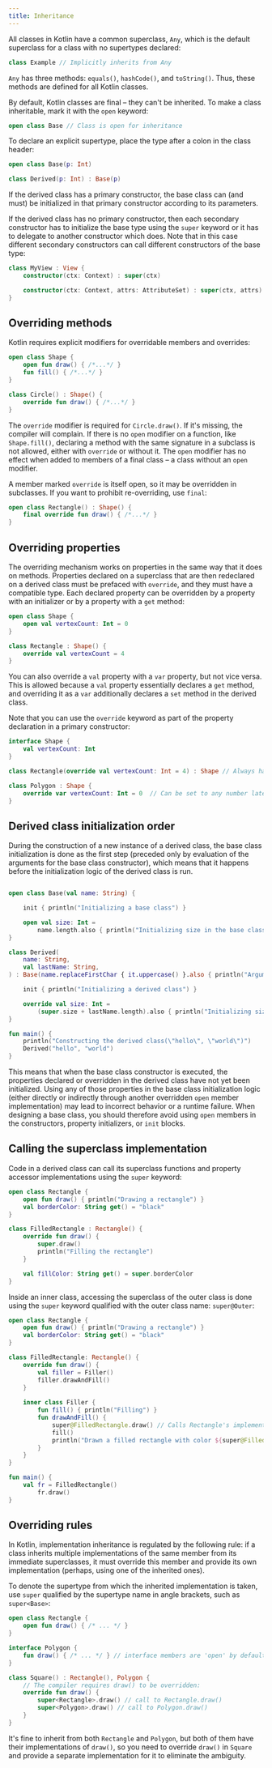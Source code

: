 ```yaml
---
title: Inheritance
---
```



All classes in Kotlin have a common superclass, `Any`, which is the default superclass for a class with no supertypes declared:

```kotlin
class Example // Implicitly inherits from Any
```

`Any` has three methods: `equals()`, `hashCode()`, and `toString()`. Thus, these methods are defined for all Kotlin classes.

By default, Kotlin classes are final – they can't be inherited. To make a class inheritable, mark it with the `open` keyword:

```kotlin
open class Base // Class is open for inheritance

```

To declare an explicit supertype, place the type after a colon in the class header:

```kotlin
open class Base(p: Int)

class Derived(p: Int) : Base(p)
```

If the derived class has a primary constructor, the base class can (and must) be initialized in that primary constructor
according to its parameters.

If the derived class has no primary constructor, then each secondary constructor has to initialize the base type using
the `super` keyword or it has to delegate to another constructor which does. Note that in this case different secondary
constructors can call different constructors of the base type:

```kotlin
class MyView : View {
    constructor(ctx: Context) : super(ctx)

    constructor(ctx: Context, attrs: AttributeSet) : super(ctx, attrs)
}
```

## Overriding methods

Kotlin requires explicit modifiers for overridable members and overrides:

```kotlin
open class Shape {
    open fun draw() { /*...*/ }
    fun fill() { /*...*/ }
}

class Circle() : Shape() {
    override fun draw() { /*...*/ }
}
```

The `override` modifier is required for `Circle.draw()`. If it's missing, the compiler will complain. If there is no
`open` modifier on a function, like `Shape.fill()`, declaring a method with the same signature in a subclass is not allowed,
either with `override` or without it. The `open` modifier has no effect when added to members of a final class – a class
without an `open` modifier.

A member marked `override` is itself open, so it may be overridden in subclasses. If you want to prohibit re-overriding,
use `final`:

```kotlin
open class Rectangle() : Shape() {
    final override fun draw() { /*...*/ }
}
```

## Overriding properties

The overriding mechanism works on properties in the same way that it does on methods. Properties declared on a superclass
that are then redeclared on a derived class must be prefaced with `override`, and they must have a compatible type.
Each declared property can be overridden by a property with an initializer or by a property with a `get` method:

```kotlin
open class Shape {
    open val vertexCount: Int = 0
}

class Rectangle : Shape() {
    override val vertexCount = 4
}
```

You can also override a `val` property with a `var` property, but not vice versa. This is allowed because a `val` property
essentially declares a `get` method, and overriding it as a `var` additionally declares a `set` method in the derived class.

Note that you can use the `override` keyword as part of the property declaration in a primary constructor:

```kotlin
interface Shape {
    val vertexCount: Int
}

class Rectangle(override val vertexCount: Int = 4) : Shape // Always has 4 vertices

class Polygon : Shape {
    override var vertexCount: Int = 0  // Can be set to any number later
}
```

## Derived class initialization order

During the construction of a new instance of a derived class, the base class initialization is done as the first step
(preceded only by evaluation of the arguments for the base class constructor), which means that it happens before the
initialization logic of the derived class is run.

```kotlin

open class Base(val name: String) {

    init { println("Initializing a base class") }

    open val size: Int = 
        name.length.also { println("Initializing size in the base class: $it") }
}

class Derived(
    name: String,
    val lastName: String,
) : Base(name.replaceFirstChar { it.uppercase() }.also { println("Argument for the base class: $it") }) {

    init { println("Initializing a derived class") }

    override val size: Int =
        (super.size + lastName.length).also { println("Initializing size in the derived class: $it") }
}

fun main() {
    println("Constructing the derived class(\"hello\", \"world\")")
    Derived("hello", "world")
}
```


This means that when the base class constructor is executed, the properties declared or overridden in the derived class
have not yet been initialized. Using any of those properties in the base class initialization logic (either directly or
indirectly through another overridden `open` member implementation) may lead to incorrect behavior or a runtime failure.
When designing a base class, you should therefore avoid using `open` members in the constructors, property initializers,
or `init` blocks.

## Calling the superclass implementation

Code in a derived class can call its superclass functions and property accessor implementations using the `super` keyword:

```kotlin
open class Rectangle {
    open fun draw() { println("Drawing a rectangle") }
    val borderColor: String get() = "black"
}

class FilledRectangle : Rectangle() {
    override fun draw() {
        super.draw()
        println("Filling the rectangle")
    }

    val fillColor: String get() = super.borderColor
}
```

Inside an inner class, accessing the superclass of the outer class is done using the `super` keyword qualified with the
outer class name: `super@Outer`:

```kotlin
open class Rectangle {
    open fun draw() { println("Drawing a rectangle") }
    val borderColor: String get() = "black"
}

class FilledRectangle: Rectangle() {
    override fun draw() {
        val filler = Filler()
        filler.drawAndFill()
    }
    
    inner class Filler {
        fun fill() { println("Filling") }
        fun drawAndFill() {
            super@FilledRectangle.draw() // Calls Rectangle's implementation of draw()
            fill()
            println("Drawn a filled rectangle with color ${super@FilledRectangle.borderColor}") // Uses Rectangle's implementation of borderColor's get()
        }
    }
}

fun main() {
    val fr = FilledRectangle()
        fr.draw()
}
```


## Overriding rules

In Kotlin, implementation inheritance is regulated by the following rule: if a class inherits multiple implementations of
the same member from its immediate superclasses, it must override this member and provide its own implementation (perhaps,
using one of the inherited ones).

To denote the supertype from which the inherited implementation is taken, use `super` qualified by the supertype name in
angle brackets, such as `super<Base>`:

```kotlin
open class Rectangle {
    open fun draw() { /* ... */ }
}

interface Polygon {
    fun draw() { /* ... */ } // interface members are 'open' by default
}

class Square() : Rectangle(), Polygon {
    // The compiler requires draw() to be overridden:
    override fun draw() {
        super<Rectangle>.draw() // call to Rectangle.draw()
        super<Polygon>.draw() // call to Polygon.draw()
    }
}
```

It's fine to inherit from both `Rectangle` and `Polygon`,
but both of them have their implementations of `draw()`, so you need to override `draw()` in `Square` and provide a separate
implementation for it to eliminate the ambiguity.

